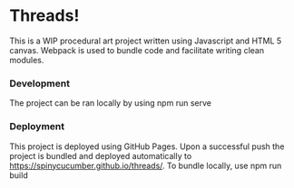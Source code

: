# Threads! #
This is a WIP procedural art project written using Javascript and HTML 5 canvas.
Webpack is used to bundle code and facilitate writing clean modules.

### Development ###
The project can be ran locally by using
    npm run serve

### Deployment ###
This project is deployed using GitHub Pages.
Upon a successful push the project is bundled and deployed automatically to https://spinycucumber.github.io/threads/.
To bundle locally, use
    npm run build